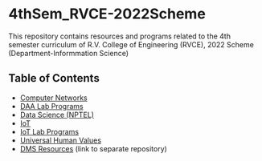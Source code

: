 # 4thSem_RVCE-2022Scheme

This repository contains resources and programs related to the 4th semester curriculum of R.V. College of Engineering (RVCE), 2022 Scheme (Department-Informmation Science)

## Table of Contents

- [Computer Networks](./Computer%20Networks/)
- [DAA Lab Programs](./DAA_LabPrograms/)
- [Data Science (NPTEL)](./DataScience-NPTEL/)
- [IoT](./IOT/)
- [IoT Lab Programs](./IOT_LabPrograms/)
- [Universal Human Values](./Universal%20Human%20Values/)
- [DMS Resources](https://github.com/AmulyaSKumar/DMS-RVCE-4thSem) (link to separate repository)
